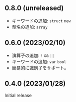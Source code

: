 <!--
## x.x.x (unreleased)

-->

## 0.8.0 (unreleased)

- キーワードの追加: `struct` `new`
- 型名の追加: `array`

## 0.6.0 (2023/02/10)

- 演算子の追加: `!` `&&` `||`
- キーワードの追加: `var` `bool`
- 簡易的に識別子をサポート。

## 0.4.0 (2023/01/28)

Initial release
